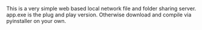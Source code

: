 This is a very simple web based local network file and folder sharing server. app.exe is the plug and play version. Otherwise download and compile via pyinstaller on your own.
